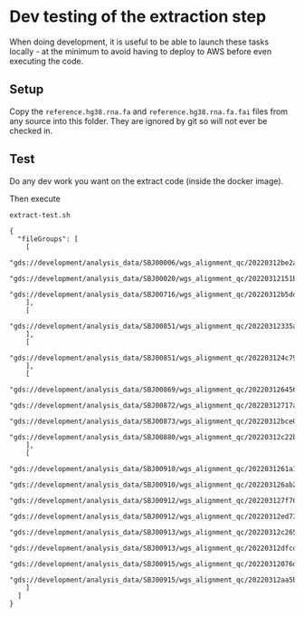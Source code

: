 # Dev testing of the extraction step

When doing development, it is useful to be able to launch these tasks locally - at the
minimum to avoid having to deploy to AWS before even executing the code.

## Setup

Copy the `reference.hg38.rna.fa` and `reference.hg38.rna.fa.fai` files from any
source into this folder. They are ignored by git so will not ever be checked in.

## Test

Do any dev work you want on the extract code (inside the docker image).

Then execute

```shell
extract-test.sh
```

```
{
  "fileGroups": [
    [
      "gds://development/analysis_data/SBJ00006/wgs_alignment_qc/20220312be2a88ce/L2100755__1_dragen/NTC_Tsqn210707.bam",
      "gds://development/analysis_data/SBJ00020/wgs_alignment_qc/20220312151bf581/L2100754__1_dragen/PTC_Tsqn210707.bam",
      "gds://development/analysis_data/SBJ00716/wgs_alignment_qc/20220312b5ddae4f/L2100751__4_dragen/PRJ210678.bam"
    ],
    [
      "gds://development/analysis_data/SBJ00851/wgs_alignment_qc/20220312335a89bf/L2100744__3_dragen/MDX210149.bam"
    ],
    [
      "gds://development/analysis_data/SBJ00851/wgs_alignment_qc/202203124c79d6f9/L2100743__2_dragen/MDX210148.bam"
    ],
    [
    "gds://development/analysis_data/SBJ00869/wgs_alignment_qc/20220312645610a7/L2100610__4_dragen/PRJ210452.bam",
    "gds://development/analysis_data/SBJ00872/wgs_alignment_qc/20220312717a141c/L2100613__4_dragen/PRJ210455.bam",
    "gds://development/analysis_data/SBJ00873/wgs_alignment_qc/20220312bce0ee69/L2100614__4_dragen/PRJ210456.bam",
    "gds://development/analysis_data/SBJ00880/wgs_alignment_qc/20220312c22b0567/L2100621__4_dragen/PRJ210463.bam"
    ],
    [
    "gds://development/analysis_data/SBJ00910/wgs_alignment_qc/2022031261a19d95/L2100746__1_dragen/MDX210176.bam",
    "gds://development/analysis_data/SBJ00910/wgs_alignment_qc/202203126ab22621/L2100745__1_dragen/MDX210175.bam",
    "gds://development/analysis_data/SBJ00912/wgs_alignment_qc/202203127f7611b2/L2100752__4_dragen/PRJ210680.bam",
    "gds://development/analysis_data/SBJ00912/wgs_alignment_qc/20220312ed73bf79/L2100753__4_dragen/PRJ210681.bam",
    "gds://development/analysis_data/SBJ00913/wgs_alignment_qc/20220312c26574d6/L2100747__2_dragen/MDX210178.bam",
    "gds://development/analysis_data/SBJ00913/wgs_alignment_qc/20220312dfcd9d05/L2100748__2_dragen/MDX210179.bam",
    "gds://development/analysis_data/SBJ00915/wgs_alignment_qc/20220312076df8de/L2100741__2_dragen/MDX210100.bam",
    "gds://development/analysis_data/SBJ00915/wgs_alignment_qc/20220312aa5b3fd7/L2100742__3_dragen/MDX210173.bam"
    ]
  ]
}
```
